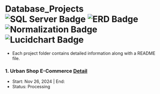 # Database_Projects ![SQL Server Badge](https://img.shields.io/badge/SQL%20Server-A91D22?style=flat-square&logo=microsoftsqlserver&logoColor=white) ![ERD Badge](https://img.shields.io/badge/ERD-white?style=flat-square&logo=diagram&logoColor=white) ![Normalization Badge](https://img.shields.io/badge/Normalization-blue?style=flat-square&logo=database&logoColor=white) ![Lucidchart Badge](https://img.shields.io/badge/Lucidchart-orange?style=flat-square&logo=lucidchart&logoColor=white)

* Each project folder contains detailed information along with a README file.

 ### 1. Urban Shop E-Commerce <a href="https://github.com/devrun2016/Database_Projects/tree/main/UrbanShop">Detail</a>
* Start: Nov 26, 2024 | End:
* Status: Processing
